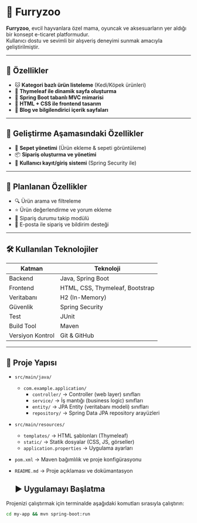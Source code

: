 # 🐾 Furryzoo

**Furryzoo**, evcil hayvanlara özel mama, oyuncak ve aksesuarların yer aldığı bir konsept e-ticaret platformudur.  
Kullanıcı dostu ve sevimli bir alışveriş deneyimi sunmak amacıyla geliştirilmiştir.

---

## 🚀 Özellikler

- 🐱 **Kategori bazlı ürün listeleme** (Kedi/Köpek ürünleri)
- 🌸 **Thymeleaf ile dinamik sayfa oluşturma**
- 🌸 **Spring Boot tabanlı MVC mimarisi**
- 📄 **HTML + CSS ile frontend tasarım**
- 📗 **Blog ve bilgilendirici içerik sayfaları**

---

## 🔧 Geliştirme Aşamasındaki Özellikler

- 🛒 **Sepet yönetimi** (Ürün ekleme & sepeti görüntüleme)
- 📦 **Sipariş oluşturma ve yönetimi**
- 🔐 **Kullanıcı kayıt/giriş sistemi** (Spring Security ile)

---

## 🧠 Planlanan Özellikler

- 🔍 Ürün arama ve filtreleme
- ⭐ Ürün değerlendirme ve yorum ekleme
- 🚚 Sipariş durumu takip modülü
- 📧 E-posta ile sipariş ve bildirim desteği


---

## 🛠 Kullanılan Teknolojiler

| Katman           | Teknoloji                              |
|------------------|-----------------------------------------|
| Backend          | Java, Spring Boot                       |
| Frontend         | HTML, CSS, Thymeleaf, Bootstrap         |
| Veritabanı       | H2 (In-Memory)                          |
| Güvenlik         | Spring Security                         |
| Test             | JUnit                                   |
| Build Tool       | Maven                                   |
| Versiyon Kontrol | Git & GitHub                            |

---

## 📁 Proje Yapısı

- `src/main/java/`
  - `com.example.application/`
    - `controller/` → Controller (web layer) sınıfları
    - `service/` → İş mantığı (business logic) sınıfları
    - `entity/` → JPA Entity (veritabanı modeli) sınıfları
    - `repository/` → Spring Data JPA repository arayüzleri
- `src/main/resources/`
  - `templates/` → HTML şablonları (Thymeleaf)
  - `static/` → Statik dosyalar (CSS, JS, görseller)
  - `application.properties` → Uygulama ayarları
- `pom.xml` → Maven bağımlılık ve proje konfigürasyonu
- `README.md` → Proje açıklaması ve dokümantasyon

  ## ▶️ Uygulamayı Başlatma

Projenizi çalıştırmak için terminalde aşağıdaki komutları sırasıyla çalıştırın:

```bash
cd my-app && mvn spring-boot:run

